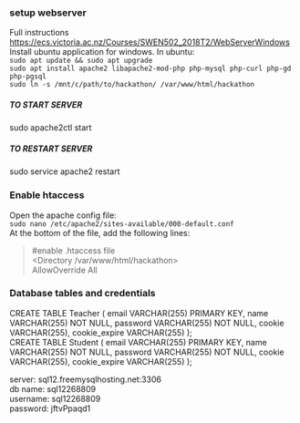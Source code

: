 
### setup webserver
Full instructions https://ecs.victoria.ac.nz/Courses/SWEN502_2018T2/WebServerWindows  
Install ubuntu application for windows. In ubuntu:  
`sudo apt update && sudo apt upgrade`  
`sudo apt install apache2 libapache2-mod-php php-mysql php-curl php-gd php-pgsql`  
`sudo ln -s /mnt/c/path/to/hackathon/ /var/www/html/hackathon`  

##### TO START SERVER
sudo apache2ctl start

##### TO RESTART SERVER
sudo service apache2 restart

### Enable htaccess
Open the apache config file:  
`sudo nano /etc/apache2/sites-available/000-default.conf`  
At the bottom of the file, add the following lines:  

> #enable .htaccess file  
> <Directory /var/www/html/hackathon>  
>     AllowOverride All  
> </Directory>


### Database tables and credentials
CREATE TABLE Teacher ( email VARCHAR(255) PRIMARY KEY, name VARCHAR(255) NOT NULL, password VARCHAR(255) NOT NULL, cookie VARCHAR(255), cookie_expire   VARCHAR(255) );  
CREATE TABLE Student ( email VARCHAR(255) PRIMARY KEY, name VARCHAR(255) NOT NULL, password VARCHAR(255) NOT NULL, cookie VARCHAR(255), cookie_expire   VARCHAR(255) );  

server: sql12.freemysqlhosting.net:3306  
db name: sql12268809  
username: sql12268809  
password: jftvPpaqd1  